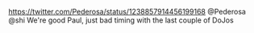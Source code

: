 https://twitter.com/Pederosa/status/1238857914456199168 @Pederosa @shi We're good Paul, just bad timing with the last couple of DoJos